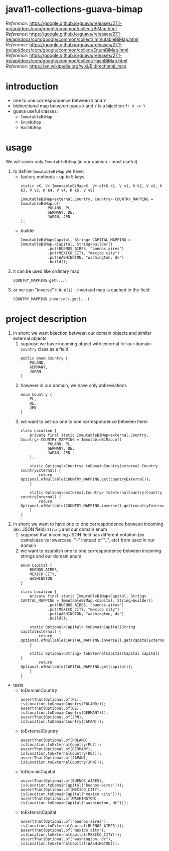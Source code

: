 # java11-collections-guava-bimap
_Reference_: https://google.github.io/guava/releases/27.1-jre/api/docs/com/google/common/collect/BiMap.html  
_Reference_: https://google.github.io/guava/releases/27.1-jre/api/docs/com/google/common/collect/ImmutableBiMap.html  
_Reference_: https://google.github.io/guava/releases/27.1-jre/api/docs/com/google/common/collect/EnumBiMap.html  
_Reference_: https://google.github.io/guava/releases/27.1-jre/api/docs/com/google/common/collect/HashBiMap.html  
_Reference_: https://en.wikipedia.org/wiki/Bidirectional_map

# introduction
* one to one correspondence between `X` and `Y`
* bidirectional map between types `X` and `Y` is a bijection `f: X -> Y`
* guava useful classes:
    * `ImmutableBiMap`
    * `EnumBiMap`
    * `HashBiMap`

# usage
We will cover only `ImmutableBiMap` (in our opinion - most useful)
1. to define `ImmutableBiMap` we have:
    * factory methods - up to 5 keys
        ```
        static <K, V> ImmutableBiMap<K, V> of(K k1, V v1, K k2, V v2, K k3, V v3, K k4, V v4, K k5, V v5)
        ```
        ```
        ImmutableBiMap<external.Country, Country> COUNTRY_MAPPING = ImmutableBiMap.of(
                    POLAND, PL,
                    GERMANY, DE,
                    JAPAN, JPN
        );
        ```
    * builder
        ```
        ImmutableBiMap<Capital, String> CAPITAL_MAPPING = ImmutableBiMap.<Capital, String>builder()
                    .put(BUENOS_AIRES, "buenos-aires")
                    .put(MEXICO_CITY, "mexico city")
                    .put(WASHINGTON, "washington, dc")
                    .build();
        ```
1. it can be used like ordinary map
    ```
    COUNTRY_MAPPING.get(...)
    ```
1. or we can "inverse" it in `O(1)` - inversed map is cached in the field
    ```
    COUNTRY_MAPPING.inverse().get(...)
    ```

# project description
1. in short: we want bijection between our domain objects and similar external objects
    1. suppose we have incoming object with external for our domain `Country` class as a field
        ```
        public enum Country {
            POLAND,
            GERMANY,
            JAPAN
        }
        ```
    1. however in our domain, we have only abbreviations
        ```
        enum Country {
            PL,
            DE,
            JPN
        }
        ```
    1. we want to set-up one to one correspondence between them
        ```
        class Location {
            private final static ImmutableBiMap<external.Country, Country> COUNTRY_MAPPING = ImmutableBiMap.of(
                    POLAND, PL,
                    GERMANY, DE,
                    JAPAN, JPN
            );
        
            static Optional<Country> toDomainCountry(external.Country countryExternal) {
                return Optional.ofNullable(COUNTRY_MAPPING.get(countryExternal));
            }
        
            static Optional<external.Country> toExternalCountry(Country countryInternal) {
                return Optional.ofNullable(COUNTRY_MAPPING.inverse().get(countryInternal));
            }
        }
        ```
1. in short: we want to have one to one correspondence between incoming (ex. JSON field) `String` and our domain enum
    1. suppose that incoming JSON field has different notation (ex. camelcase vs lowercase, "-" instead of "_", etc)
        from used in our domain
    1. we want to establish one to one correspondence between incoming strings and our domain enum
        ```
        enum Capital {
            BUENOS_AIRES,
            MEXICO_CITY,
            WASHINGTON
        }
        ```
        ```
        class Location {
            private final static ImmutableBiMap<Capital, String> CAPITAL_MAPPING = ImmutableBiMap.<Capital, String>builder()
                    .put(BUENOS_AIRES, "buenos-aires")
                    .put(MEXICO_CITY, "mexico city")
                    .put(WASHINGTON, "washington, dc")
                    .build();
        
            static Optional<Capital> toDomainCapital(String capitalExternal) {
                return Optional.ofNullable(CAPITAL_MAPPING.inverse().get(capitalExternal));
            }
        
            static Optional<String> toExternalCapital(Capital capital) {
                return Optional.ofNullable(CAPITAL_MAPPING.get(capital));
            }
        }
        ```
* tests
    * toDomainCountry
        ```
        assertThat(Optional.of(PL), is(Location.toDomainCountry(POLAND)));
        assertThat(Optional.of(DE), is(Location.toDomainCountry(GERMANY)));
        assertThat(Optional.of(JPN), is(Location.toDomainCountry(JAPAN)));
        ```
    * toExternalCountry
        ```
        assertThat(Optional.of(POLAND), is(Location.toExternalCountry(PL)));
        assertThat(Optional.of(GERMANY), is(Location.toExternalCountry(DE)));
        assertThat(Optional.of(JAPAN), is(Location.toExternalCountry(JPN)));
        ```
    * toDomainCapital
        ```
        assertThat(Optional.of(BUENOS_AIRES), is(Location.toDomainCapital("buenos-aires")));
        assertThat(Optional.of(MEXICO_CITY), is(Location.toDomainCapital("mexico city")));
        assertThat(Optional.of(WASHINGTON), is(Location.toDomainCapital("washington, dc")));
        ```
    * toExternalCapital
        ```
        assertThat(Optional.of("buenos-aires"), is(Location.toExternalCapital(BUENOS_AIRES)));
        assertThat(Optional.of("mexico city"), is(Location.toExternalCapital(MEXICO_CITY)));
        assertThat(Optional.of("washington, dc"), is(Location.toExternalCapital(WASHINGTON)));
        ```